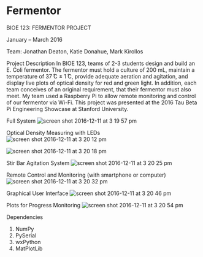# Fermentor
BIOE 123: FERMENTOR PROJECT

January – March 2016

Team: Jonathan Deaton, Katie Donahue, Mark Kirollos

Project Description
In BIOE 123, teams of 2-3 students design and build an E. Coli fermentor. The fermentor must hold a culture of 200 mL, maintain a temperature of 37 ̊C ± 1 ̊C, provide adequate aeration and agitation, and display live plots of optical density for red and green light. In addition, each team conceives of an original requirement, that their fermentor must also meet. My team used a Raspberry Pi to allow remote monitoring and control of our fermentor via Wi-Fi. This project was presented at the 2016 Tau Beta Pi Engineering Showcase at Stanford University.

Full System
![screen shot 2016-12-11 at 3 19 57 pm](https://cloud.githubusercontent.com/assets/15920014/21084278/f5b6ecea-bfb5-11e6-83c0-b4133df59a77.png)

Optical Density Measuring with LEDs
![screen shot 2016-12-11 at 3 20 12 pm](https://cloud.githubusercontent.com/assets/15920014/21084285/11373240-bfb6-11e6-8b2a-cd9f298c99bb.png)

![screen shot 2016-12-11 at 3 20 18 pm](https://cloud.githubusercontent.com/assets/15920014/21084286/25b0bbba-bfb6-11e6-9e23-d344e401dcb8.png)

Stir Bar Agitation System
![screen shot 2016-12-11 at 3 20 25 pm](https://cloud.githubusercontent.com/assets/15920014/21084289/2a15283a-bfb6-11e6-9063-68c5c47b8df5.png)

Remote Control and Monitoring (with smartphone or computer)
![screen shot 2016-12-11 at 3 20 32 pm](https://cloud.githubusercontent.com/assets/15920014/21084290/2c7733de-bfb6-11e6-96cb-83447c43f7cd.png)

Graphical User Interface
![screen shot 2016-12-11 at 3 20 46 pm](https://cloud.githubusercontent.com/assets/15920014/21084294/30e3f5ec-bfb6-11e6-9ed4-1e6062adbeb1.png)

Plots for Progress Monitoring
![screen shot 2016-12-11 at 3 20 54 pm](https://cloud.githubusercontent.com/assets/15920014/21084296/333255f0-bfb6-11e6-8433-e5b9472d3874.png)

Dependencies

1. NumPy
2. PySerial
3. wxPython
4. MatPlotLib

